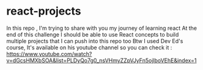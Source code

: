 # react-projects

 In this repo , I'm trying to share with you my journey of learning react
 At the end of this challenge I should be able to use React concepts to build multiple projects that I can push into this repo too
 Btw I used Dev Ed's course, It's available on his youtube channel so you can check it : https://www.youtube.com/watch?v=dGcsHMXbSOA&list=PLDyQo7g0_nsVHmyZZpVJyFn5ojlboVEhE&index=1
